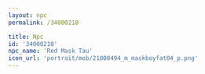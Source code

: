 ```yaml
---
layout: npc
permalink: /34000210

title: Npc
id: '34000210'
npc_name: 'Red Mask Tau'
icon_url: 'portrait/mob/21000494_m_maskboyfat04_p.png'
---
```


